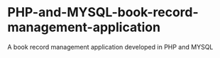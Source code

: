 # PHP-and-MYSQL-book-record-management-application
A book record management application developed in PHP and MYSQL
